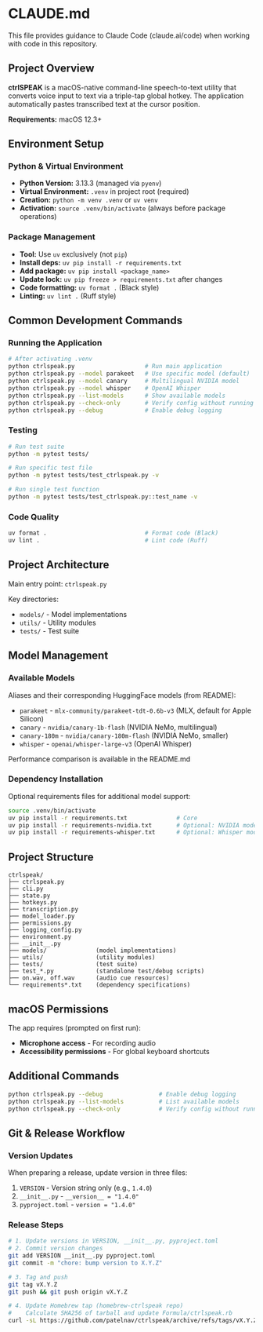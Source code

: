# CLAUDE.md

This file provides guidance to Claude Code (claude.ai/code) when working with code in this repository.

## Project Overview

**ctrlSPEAK** is a macOS-native command-line speech-to-text utility that converts voice input to text via a triple-tap global hotkey. The application automatically pastes transcribed text at the cursor position.

**Requirements:** macOS 12.3+

## Environment Setup

### Python & Virtual Environment
- **Python Version:** 3.13.3 (managed via `pyenv`)
- **Virtual Environment:** `.venv` in project root (required)
- **Creation:** `python -m venv .venv` or `uv venv`
- **Activation:** `source .venv/bin/activate` (always before package operations)

### Package Management
- **Tool:** Use `uv` exclusively (not `pip`)
- **Install deps:** `uv pip install -r requirements.txt`
- **Add package:** `uv pip install <package_name>`
- **Update lock:** `uv pip freeze > requirements.txt` after changes
- **Code formatting:** `uv format .` (Black style)
- **Linting:** `uv lint .` (Ruff style)

## Common Development Commands

### Running the Application
```bash
# After activating .venv
python ctrlspeak.py                    # Run main application
python ctrlspeak.py --model parakeet   # Use specific model (default)
python ctrlspeak.py --model canary     # Multilingual NVIDIA model
python ctrlspeak.py --model whisper    # OpenAI Whisper
python ctrlspeak.py --list-models      # Show available models
python ctrlspeak.py --check-only       # Verify config without running
python ctrlspeak.py --debug            # Enable debug logging
```

### Testing
```bash
# Run test suite
python -m pytest tests/

# Run specific test file
python -m pytest tests/test_ctrlspeak.py -v

# Run single test function
python -m pytest tests/test_ctrlspeak.py::test_name -v
```

### Code Quality
```bash
uv format .                            # Format code (Black)
uv lint .                              # Lint code (Ruff)
```

## Project Architecture

Main entry point: `ctrlspeak.py`

Key directories:
- `models/` - Model implementations
- `utils/` - Utility modules
- `tests/` - Test suite

## Model Management

### Available Models

Aliases and their corresponding HuggingFace models (from README):
- `parakeet` - `mlx-community/parakeet-tdt-0.6b-v3` (MLX, default for Apple Silicon)
- `canary` - `nvidia/canary-1b-flash` (NVIDIA NeMo, multilingual)
- `canary-180m` - `nvidia/canary-180m-flash` (NVIDIA NeMo, smaller)
- `whisper` - `openai/whisper-large-v3` (OpenAI Whisper)

Performance comparison is available in the README.md

### Dependency Installation

Optional requirements files for additional model support:
```bash
source .venv/bin/activate
uv pip install -r requirements.txt              # Core
uv pip install -r requirements-nvidia.txt       # Optional: NVIDIA models
uv pip install -r requirements-whisper.txt      # Optional: Whisper model
```

## Project Structure

```
ctrlspeak/
├── ctrlspeak.py
├── cli.py
├── state.py
├── hotkeys.py
├── transcription.py
├── model_loader.py
├── permissions.py
├── logging_config.py
├── environment.py
├── __init__.py
├── models/              (model implementations)
├── utils/               (utility modules)
├── tests/               (test suite)
├── test_*.py            (standalone test/debug scripts)
├── on.wav, off.wav      (audio cue resources)
└── requirements*.txt    (dependency specifications)
```

## macOS Permissions

The app requires (prompted on first run):
- **Microphone access** - For recording audio
- **Accessibility permissions** - For global keyboard shortcuts

## Additional Commands

```bash
python ctrlspeak.py --debug                # Enable debug logging
python ctrlspeak.py --list-models          # List available models
python ctrlspeak.py --check-only           # Verify config without running
```

## Git & Release Workflow

### Version Updates
When preparing a release, update version in three files:
1. `VERSION` - Version string only (e.g., `1.4.0`)
2. `__init__.py` - `__version__ = "1.4.0"`
3. `pyproject.toml` - `version = "1.4.0"`

### Release Steps
```bash
# 1. Update versions in VERSION, __init__.py, pyproject.toml
# 2. Commit version changes
git add VERSION __init__.py pyproject.toml
git commit -m "chore: bump version to X.Y.Z"

# 3. Tag and push
git tag vX.Y.Z
git push && git push origin vX.Y.Z

# 4. Update Homebrew tap (homebrew-ctrlspeak repo)
#    Calculate SHA256 of tarball and update Formula/ctrlspeak.rb
curl -sL https://github.com/patelnav/ctrlspeak/archive/refs/tags/vX.Y.Z.tar.gz | shasum -a 256
```

